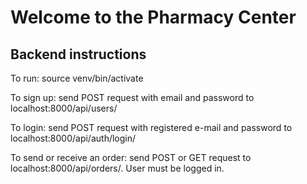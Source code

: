 
# Welcome to the Pharmacy Center

## Backend instructions

To run: source venv/bin/activate

To sign up: send POST request with email and password to localhost:8000/api/users/

To login: send POST request with registered e-mail and password to localhost:8000/api/auth/login/

To send or receive an order: send POST or GET request to localhost:8000/api/orders/. User must be logged in.
